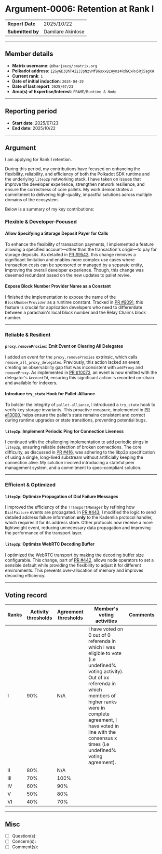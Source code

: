 # Argument-0006: Retention at Rank I

|                 |                   |
| --------------- |-------------------|
| **Report Date** | 2025/10/22        |
| **Submitted by**| Damilare Akinlose |

---

## Member details

- **Matrix username**: `@dharjeezy/:matrix.org`
- **Polkadot address**: `12GyGD3QhT4i2JJpNzvMf96sxxBLWymz4RdGCxRH5Rj5agKW`
- **Current rank**: `1`
- **Date of initial induction**: `2024-04-29`
- **Date of last report**: `2025/07/23`
- **Area(s) of Expertise/Interest**: `FRAME/Runtime & Node`

---

## Reporting period

- **Start date**: 2025/07/23
- **End date**: 2025/10/22

---

## Argument

I am applying for Rank I retention.

During this period, my contributions have focused on enhancing the flexibility, reliability, and efficiency of both the Polkadot SDK runtime and the underlying `litep2p` networking stack. 
I have taken on issues that improve the developer experience, strengthen network resilience, and ensure the correctness of core pallets. 
My work demonstrates a commitment to delivering high-quality, impactful solutions across multiple domains of the ecosystem.

Below is a summary of my key contributions:

### Flexible & Developer-Focused

#### **Allow Specifying a Storage Deposit Payer for Calls**
To enhance the flexibility of transaction payments, I implemented a feature allowing a specified account—other than the transaction's origin—to pay for storage deposits. 
As detailed in [PR #9543](https://github.com/paritytech/polkadot-sdk/pull/9543), this change removes a significant limitation and enables more complex use cases where transaction costs can be sponsored or managed by a separate entity, improving the overall developer experience.
Though, this change was deeemed redundant based on the new updates to pallet revive.

#### **Expose Block Number Provider Name as a Constant**
I finished the implementation to expose the name of the `BlockNumberProvider` as a runtime constant. 
Tracked in [PR #9091](https://github.com/paritytech/polkadot-sdk/pull/9091), this feature is crucial for application developers who need to differentiate between a parachain's local block number and the Relay Chain's block number.

---

### Reliable & Resilient

#### **`proxy.removeProxies`: Emit Event on Clearing All Delegates**
I added an event for the `proxy.removeProxies` extrinsic, which calls `remove_all_proxy_delegates`. Previously, this action lacked an event, creating an observability gap that was inconsistent with `addProxy` and `removeProxy`.
As implemented in [PR #10073](https://github.com/paritytech/polkadot-sdk/pull/10073), an event is now emitted with the delegator's `AccountId`, ensuring this significant action is recorded on-chain and available for indexers.

#### **Introduce `try_state` Hook for Pallet-Alliance**
To bolster the integrity of `pallet-alliance`, I introduced a `try_state` hook to verify key storage invariants. This proactive measure, implemented in [PR #10000](https://github.com/paritytech/polkadot-sdk/pull/10000), helps ensure the pallet's state remains consistent and correct during runtime upgrades or state transitions, 
preventing potential bugs.

#### **`litep2p`: Implement Periodic Ping for Connection Liveness**
I continued with the challenging implementation to add periodic pings in `litep2p`, ensuring reliable detection of broken connections. The core difficulty, as discussed in [PR #416](https://github.com/paritytech/litep2p/pull/416), was adhering to the libp2p specification of using a single, long-lived substream without artificially keeping the connection alive. 
My solution involved introducing a stateful peer management system, and a commitment to spec-compliant solution.

---

### Efficient & Optimized

#### **`litep2p`: Optimize Propagation of Dial Failure Messages**
I improved the efficiency of the `TransportManager` by refining how `DialFailure` events are propagated. In [PR #443](https://github.com/paritytech/litep2p/pull/443), I modified the logic to send detailed address failure information **only** to the Kademlia protocol handler, which requires it for its address store. Other protocols now receive a more lightweight event, reducing unnecessary data propagation and improving the performance of the transport layer.

#### **`litep2p`: Optimize WebRTC Decoding Buffer**
I optimized the WebRTC transport by making the decoding buffer size configurable. This change, part of [PR #442](https://github.com/paritytech/litep2p/pull/442), allows node operators to set a sensible default while providing the flexibility to adjust it for different environments. This prevents over-allocation of memory and improves decoding efficiency.

---

## Voting record

|  Ranks | Activity thresholds | Agreement thresholds | Member's voting activities | Comments |
|---|---|---|---|---|
|I  |90%   |N/A   |I have voted on 0 out of 0 referenda in which I was eligible to vote (i.e undefined% voting activity). Out of xx referenda in which members of higher ranks were in complete agreement, I have voted in line with the consensus x times (i.e undefined% voting agreement).  |  |
|II |80%   |N/A   |   |  |
|III|70%   |100%  |   |  |
|IV |60%   |90%   |   |  |
|V  |50%   |80%   |   |  |
|VI |40%   |70%   |   |  |

---

## Misc

- [ ] Question(s):
- [ ] Concern(s):
- [ ] Comment(s):